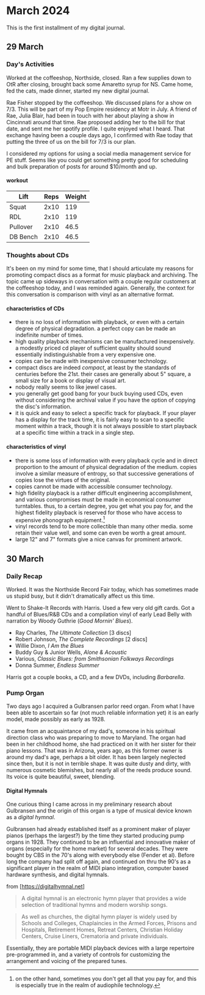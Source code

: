March 2024
==========

This is the first installment of my digital journal.

29 March
--------

### Day's Activities

Worked at the coffeeshop, Northside, closed. Ran a few supplies down to OtR after closing, brought back some Amaretto syrup for NS. Came home, fed the cats, made dinner, started my new digital journal.

Rae Fisher stopped by the coffeeshop. We discussed plans for a show on 7/3. This will be part of my Pop Empire residency at Motr in July. A friend of Rae, Julia Blair, had been in touch with her about playing a show in Cincinnati around that time. Rae proposed adding her to the bill for that date, and sent me her spotify profile. I quite enjoyed what I heard. That exchange having been a couple days ago, I confirmed with Rae today that putting the three of us on the bill for 7/3 is our plan.

I considered my options for using a social media management service for PE stuff. Seems like you could get something pretty good for scheduling and bulk preparation of posts for around $10/month and up.

#### workout

|Lift       |Reps   |Weight |
|-----------|-------|-------|
|Squat      |2x10   |119    |
|RDL        |2x10   |119    |
|Pullover   |2x10   |46.5   |
|DB Bench   |2x10   |46.5   |


### Thoughts about CDs

It's been on my mind for some time, that I should articulate my reasons for promoting compact discs as a format for music playback and archiving. The topic came up sideways in conversation with a couple regular customers at the coffeeshop today, and I was reminded again.
Generally, the context for this conversation is comparison with vinyl as an alternative format.

#### characteristics of CDs

 - there is no loss of information with playback, or even with a certain degree of physical degradation. a perfect copy can be made an indefinite number of times.
 - high quality playback mechanisms can be manufactured inexpensively. a modestly priced cd player of sufficient quality should sound essentially indistinguishable from a very expensive one.
 - copies can be made with inexpensive consumer technology.
 - compact discs are indeed _compact_, at least by the standards of centuries before the 21st. their cases are generally about 5" square, a small size for a book or display of visual art.
 - nobody really seems to like jewel cases.
 - you generally get good bang for your buck buying used CDs, even without considering the archival value if you have the option of copying the disc's information.
 - it is quick and easy to select a specific track for playback. If your player has a display for the track time, it is fairly easy to scan to a specific moment within a track, though it is not always possible to start playback at a specific time within a track in a single step.

#### characteristics of vinyl

 - there is some loss of information with every playback cycle and in direct proportion to the amount of physical degradation of the medium. copies involve a similar measure of entropy, so that successive generations of copies lose the virtues of the original.
 - copies cannot be made with accessible consumer technology.
 - high fidelity playback is a rather difficult engineering accomplishment, and various compromises must be made in economical consumer turntables. thus, to a certain degree, you get what you pay for, and the highest fidelity playback is reserved for those who have access to expensive phonograph equipment.[^1]
  - vinyl records tend to be more collectible than many other media. some retain their value well, and some can even be worth a great amount.
  - large 12" and 7" formats give a nice canvas for prominent artwork.
 
 
[^1]: on the other hand, sometimes you don't get all that you pay for, and this is especially true in the realm of audiophile technology. 

## 30 March

### Daily Recap

Worked. It was the Northside Record Fair today, which has sometimes made us stupid busy, but it didn't dramatically affect us this time.

Went to Shake-It Records with Harris. Used a few very old gift cards. Got a handful of Blues/R&B CDs and a compilation vinyl of early Lead Belly with narration by Woody Guthrie (*Good Mornin' Blues*).

 - Ray Charles, *The Ultimate Collection* [3 discs]
 - Robert Johnson, *The Complete Recordings* [2 discs]
 - Willie Dixon, *I Am the Blues*
 - Buddy Guy & Junior Wells, *Alone & Acoustic*
 - Various, *Classic Blues: from Smithsonian Folkways Recordings*
 - Donna Summer, *Endless Summer*

Harris got a couple books, a CD, and a few DVDs, including *Barbarella*.

### Pump Organ

Two days ago I acquired a Gulbransen parlor reed organ. From what I have been able to ascertain so far (not much reliable information yet) it is an early model, made possibly as early as 1928.

It came from an acquaintance of my dad's, someone in his spiritual direction class who was preparing to move to Maryland. The organ had been in her childhood home, she had practiced on it with her sister for their piano lessons. That was in Arizona, years ago, as this former owner is around my dad's age, perhaps a bit older. It has been largely neglected since then, but it is not in terrible shape. It was quite dusty and dirty, with numerous cosmetic blemishes, but nearly all of the reeds produce sound. Its voice is quite beautiful, sweet, blending.

#### Digital Hymnals

One curious thing I came across in my preliminary research about Gulbransen and the origin of this organ is a type of musical device known as a *digital hymnal*.

Gulbransen had already established itself as a prominent maker of player pianos (perhaps the largest?) by the time they started producing pump organs in 1928. They continued to be an influential and innovative maker of organs (especially for the home market) for several decades. They were bought by CBS in the 70's along with everybody else (Fender et al). Before long the company had split off again, and continued on thru the 90's as a significant player in the realm of MIDI piano integration, computer based hardware synthesis, and digital hymnals.

from [https://digitalhymnal.net]

 > A digital hymnal is an electronic hymn player that provides a wide selection of traditional hymns and modern worship songs.

 > As well as churches, the digital hymn player is widely used by Schools and Colleges, Chaplaincies in the Armed Forces, Prisons and Hospitals, Retirement Homes, Retreat Centers, Christian Holiday Centers, Cruise Liners, Crematoria and private individuals.

Essentially, they are portable MIDI playback devices with a large repertoire pre-programmed in, and a variety of controls for customizing the arrangement and voicing of the prepared tunes.